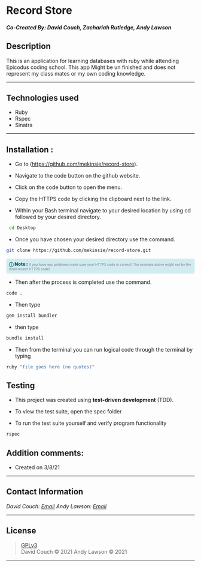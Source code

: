 # Record Store
#### *Co-Created By: David Couch, Zachariah Rutledge, Andy Lawson*

## Description
This is an application for learning databases with ruby while attending Epicodus coding school. This app Might be un finished and does not represent my class mates or my own coding knowledge.

* * *

## Technologies used

* Ruby
* Rspec
* Sinatra

* * *

## Installation :

* Go to (https://github.com/mekinsie/record-store).
* Navigate to the code button on the github website.

* Click on the code button to open the menu.

- Copy the HTTPS code by clicking the clipboard next to the link.

- Within your Bash terminal navigate to your desired location by using cd followed by your desired directory.
```bash
 cd Desktop
```

- Once you have chosen your desired directory use the command.
```bash
git clone https://github.com/mekinsie/record-store.git
```

<div
  style="
    background-color: #d1ecf1;
    color: grey; padding: 6px;
    font-size: 9px;
    border-radius: 5px;
    border: 1px solid #d4ecf1;
    margin-bottom: 12px"
>
  <span
    style="
      font-size: 12px;
      font-weight: 600;
      color: #0c5460;"
  >
    ⓘ
  </span>
  <span
    style="
      font-size: 12px;
      font-weight: 900;
      color: #0c5460;
      margin-bottom: 24px"
  >
    Note :
  </span>
  If you have any problems make sure your HTTPS code is correct! The example above might not be the most recent HTTPS code!
</div>


* Then after the process is completed use the command.

``` bash
code .
```

* Then type

``` bash
gem install bundler

```
* then type

``` bash
bundle install
```
* Then from the terminal you can run logical code through the terminal by typing
```bash
ruby "file goes here (no quotes)"
```

## Testing
* This project was created using **test-driven development** (TDD).

* To view the test suite, open the spec folder

* To run the test suite yourself and verify program functionality

```bash
rspec
```

## Addition comments:
* Created on 3/8/21


* * *

## Contact Information

_David Couch: [Email](dcouch440@gmail.com)_
_Andy Lawson: [Email](alawson89@gmail.com)_



* * *

## License
> [GPLv3](https://choosealicense.com/licenses/gpl-3.0/)\
> David Couch &copy; 2021
> Andy Lawson &copy; 2021

* * *

